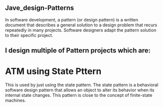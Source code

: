 ## Jave_design-Patterns
 In software development, a pattern (or design pattern) is a written document that describes a general solution to a design problem that recurs repeatedly in many projects. Software designers adapt the pattern solution to their specific project.
 
## I design multiple of Pattern projects which are: 

# ATM using State Pttern
This is used by just using the state pattern. The state pattern is a behavioral software design pattern that allows an object to alter its behavior when its internal state changes. This pattern is close to the concept of finite-state machines.

# 
